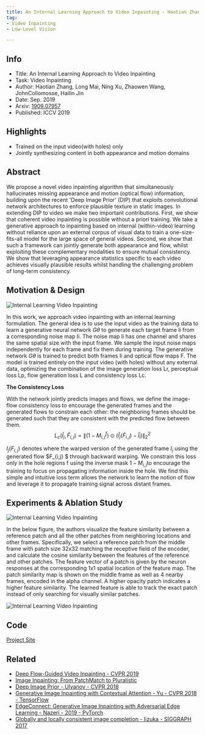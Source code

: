 ```yaml
---
title: An Internal Learning Approach to Video Inpainting - Haotian Zhang - ICCV 2019
tag:
- Video Inpainting
- Low-Level Vision

---
```


## Info

- Title: An Internal Learning Approach to Video Inpainting
- Task:  Video Inpainting
- Author: Haotian Zhang, Long Mai, Ning Xu, Zhaowen Wang, JohnCollomosse,  Hailin Jin    
- Date: Sep. 2019
- Arxiv: [1909.07957](https://arxiv.org/abs/1909.07957)
- Published: ICCV 2019



## Highlights

- Trained on the input video(with holes) only
- Jointly synthesizing content in both appearance and motion domains

## Abstract

We propose a novel video inpainting algorithm that simultaneously hallucinates missing appearance and motion (optical flow) information, building upon the recent 'Deep Image Prior' (DIP) that exploits convolutional network architectures to enforce plausible texture in static images. In extending DIP to video we make two important contributions. First, we show that coherent video inpainting is possible without a priori training. We take a generative approach to inpainting based on internal (within-video) learning without reliance upon an external corpus of visual data to train a one-size-fits-all model for the large space of general videos. Second, we show that such a framework can jointly generate both appearance and flow, whilst exploiting these complementary modalities to ensure mutual consistency. We show that leveraging appearance statistics specific to each video achieves visually plausible results whilst handling the challenging problem of long-term consistency.



## Motivation & Design

![Internal Learning Video Inpainting](https://cs.stanford.edu/~haotianz/publications/video_inpainting/images/framework.png)

<script async src="https://pagead2.googlesyndication.com/pagead/js/adsbygoogle.js"></script>
<ins class="adsbygoogle"
     style="display:block; text-align:center;"
     data-ad-layout="in-article"
     data-ad-format="fluid"
     data-ad-client="ca-pub-4466575858054752"
     data-ad-slot="8787986126"></ins>
<script>
     (adsbygoogle = window.adsbygoogle || []).push({});
</script>


In this work, we approach video inpainting with an internal learning formulation. The general idea is to use the input video as the training data to learn a generative neural network ${G}\theta$ to generate each target frame Ii from a corresponding noise map Ii. The noise map Ii has one channel and shares the same spatial size with the input frame. We sample the input noise maps independently for each frame and fix them during training. The generative network $G{\theta}$ is trained to predict both frames Ii and optical flow maps F. The model is trained entirely on the input video (with holes) without any external data, optimizing the combination of the image generation loss Lr, perceptual loss Lp, flow generation loss L and consistency loss Lc.

**The Consistency Loss**

With the network jointly predicts images and flows, we define the image-flow consistency loss
to encourage the generated frames and the generated flows to constrain each other: the neighboring frames should be generated such that they are consistent with the predicted flow between them.
$$
L_{c}\left(\hat{I}_{j}, \hat{F}_{i, j}\right)=\left\|\left(1-M_{i, j}^{f}\right) \odot\left(\hat{I}_{j}\left(\hat{F}_{i, j}\right)-\hat{I}_{i}\right)\right\|_{2}^{2}
$$


${I}_{j}\left({F}_{i, j}\right)$ denotes where the warped version of the generated frame ${I}_{j}$ using the generated flow $F_{i,j} $ through backward warping. We constrain this loss only in the hole regions f using the inverse mask $1−M_{i,j}​$  to encourage the training to focus on propagating information inside the hole. We find this simple and intuitive loss term allows the network to learn the notion of flow and leverage it to propagate training signal across distant frames.





## Experiments & Ablation Study

![Internal Learning Video Inpainting](https://cs.stanford.edu/~haotianz/publications/video_inpainting/images/results.png)

<script async src="https://pagead2.googlesyndication.com/pagead/js/adsbygoogle.js"></script>
<ins class="adsbygoogle"
     style="display:block; text-align:center;"
     data-ad-layout="in-article"
     data-ad-format="fluid"
     data-ad-client="ca-pub-4466575858054752"
     data-ad-slot="8787986126"></ins>
<script>
     (adsbygoogle = window.adsbygoogle || []).push({});
</script>


In the below figure, the authors visualize the feature similarity between a reference patch and all the
other patches from neighboring locations and other frames. Specifically, we select a reference patch from the middle frame with patch size 32x32 matching the receptive field of the encoder, and calculate the cosine similarity between the features of the reference and other patches. The feature vector of a patch is given by the neuron responses at the corresponding 1x1 spatial location of the feature map. The patch similarity map is shown on the middle frame as well as 4 nearby frames, encoded in the alpha channel. A higher opacity patch indicates a higher feature similarity.  The learned feature is able to track the exact patch instead of only searching for visually similar patches.



![Internal Learning Video Inpainting](https://i.imgur.com/4hr6j3d.png)






## Code

[Project Site](https://cs.stanford.edu/~haotianz/publications/video_inpainting/)



## Related

- [Deep Flow-Guided Video Inpainting - CVPR 2019](https://arxivnote.ddlee.cn/2019/09/28/Flow-Guided-Video-Inpainting.html)
- [Image Inpainting: From PatchMatch to Pluralistic](https://arxivnote.ddlee.cn/2019/09/22/Image-Inpainting-PatchMatch-Edge-Connect-Partial-Conv.html)
- [Deep Image Prior - Ulyanov - CVPR 2018](https://arxivnote.ddlee.cn/2019/08/26/Deep-Image-Prior-Ulyanov-CVPR-2018.html)
- [Generative Image Inpainting with Contextual Attention - Yu - CVPR 2018 - TensorFlow](https://arxivnote.ddlee.cn/2019/08/06/Generative-Image-Inpainting-with-Contextual-Attention-Yu-CVPR-TensorFlow.html)
- [EdgeConnect: Generative Image Inpainting with Adversarial Edge Learning - Nazeri - 2019 - PyTorch](https://arxivnote.ddlee.cn/2019/08/05/EdgeConnect-Generative-Image-Inpainting-with-Adversarial-Edge-Learning-Nazeri.html)
- [Globally and locally consistent image completion - Iizuka - SIGGRAPH 2017](https://arxivnote.ddlee.cn/2019/08/04/Globally-and-locally-consistent-image-completion-SIGGRAPH.html)